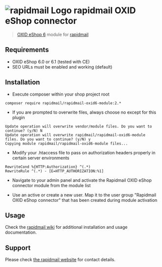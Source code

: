 # ![rapidmail Logo](https://avatars0.githubusercontent.com/u/25850436?v=3&s=50 "rapidmail Logo") rapidmail  OXID eShop connector
> [OXID eShop 6](https://www.oxid-esales.com) module for [rapidmail](https://www.rapidmail.de)

## Requirements

* OXID eShop 6.0 or 6.1 (tested with CE)
* SEO URLs must be enabled and working (default)

## Installation 

* Execute composer within your shop project root 
```
composer require rapidmail/rapidmail-oxid6-module:2.*
```

* If you are prompted to overwrite files, always choose no except for this plugin
```
Update operation will overwrite vendor/module files. Do you want to continue? (y/N) N
Update operation will overwrite rapidmail/rapidmail-oxid6-module files. Do you want to continue? (y/N) y
Copying module rapidmail/rapidmail-oxid6-module files...
```

* Modify your .htaccess file to pass on authorization headers properly in certain server environments 
```
RewriteCond %{HTTP:Authorization} ^(.*)
RewriteRule ^(.*) - [E=HTTP_AUTHORIZATION:%1]
``` 

* Navigate to your admin panel and activate the Rapidmail OXID eShop connector module from the module list

* Use an active or create a new user. Map it to the user group "Rapidmail OXID eShop connector" that has been 
created during module activation

## Usage

Check the [rapidmail wiki](https://de.rapidmail.wiki) for additional installation and usage documentation.

## Support

Please check [the rapidmail website](https://www.rapidmail.de/) for contact details. 




	
